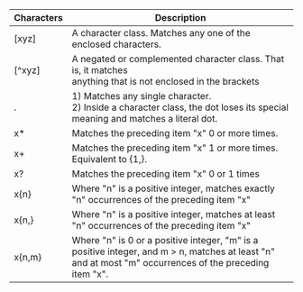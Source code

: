 | Characters | Description                                                                                                                                                                   |
|------------|-------------------------------------------------------------------------------------------------------------------------------------------------------------------------------|
| \[xyz\]    | A character class. Matches any one of the enclosed characters.                                                                                                                |
| [^xyz]     | A negated or complemented character class. That is, it matches<br>          anything that is not enclosed in the brackets                                                     |
| .          | 1) Matches any single character.<br>2) Inside a character class, the dot loses its special meaning and matches a literal dot.                                                 |
| x*         | Matches the preceding item "x" 0 or more times. |
| x+         | Matches the preceding item "x" 1 or more times. Equivalent to {1,}.                                                                                                           |
| x?         | Matches the preceding item "x" 0 or 1 times                                                                                                                                   |
| x{n}       | Where "n" is a positive integer, matches exactly "n" occurrences of the preceding item "x"                                                                                    |
| x{n,}      | Where "n" is a positive integer, matches at least "n" occurrences of the preceding item "x"                                                                                   |
| x{n,m}     | Where "n" is 0 or a positive integer, "m" is a positive integer, and m > n, matches at least "n" and at most "m" occurrences of the preceding item "x".                       |
